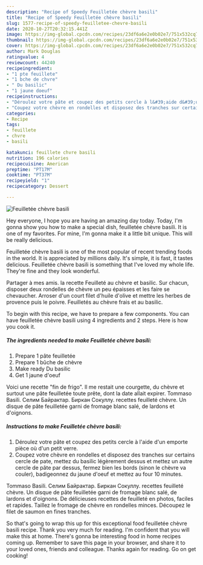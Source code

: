 ```yaml
---
description: "Recipe of Speedy Feuilletée chèvre basili"
title: "Recipe of Speedy Feuilletée chèvre basili"
slug: 1577-recipe-of-speedy-feuilletee-chevre-basili
date: 2020-10-27T20:32:15.441Z
image: https://img-global.cpcdn.com/recipes/23df6a6e2e0b02e7/751x532cq70/feuilletee-chevre-basili-photo-principale-de-la-recette.jpg
thumbnail: https://img-global.cpcdn.com/recipes/23df6a6e2e0b02e7/751x532cq70/feuilletee-chevre-basili-photo-principale-de-la-recette.jpg
cover: https://img-global.cpcdn.com/recipes/23df6a6e2e0b02e7/751x532cq70/feuilletee-chevre-basili-photo-principale-de-la-recette.jpg
author: Mark Douglas
ratingvalue: 4
reviewcount: 44240
recipeingredient:
- "1 pte feuillete"
- "1 bche de chvre"
- " Du basilic"
- "1 jaune doeuf"
recipeinstructions:
- "Déroulez votre pâte et coupez des petits cercle à l&#39;aide d&#39;un emporte pièce où d&#39;un petit verre."
- "Coupez votre chèvre en rondelles et disposez des tranches sur certains cercle de pate, mettez du basilic légèrement dessus et mettez un autre cercle de pâte par dessus, fermez bien les bords (sinon le chèvre va couler), badigeonnez du jaune d&#39;oeuf et mettez au four 10 minutes."
categories:
- Recipe
tags:
- feuillete
- chvre
- basili

katakunci: feuillete chvre basili 
nutrition: 196 calories
recipecuisine: American
preptime: "PT17M"
cooktime: "PT37M"
recipeyield: "1"
recipecategory: Dessert

---
```



![Feuilletée chèvre basili](https://img-global.cpcdn.com/recipes/23df6a6e2e0b02e7/751x532cq70/feuilletee-chevre-basili-photo-principale-de-la-recette.jpg)

Hey everyone, I hope you are having an amazing day today. Today, I'm gonna show you how to make a special dish, feuilletée chèvre basili. It is one of my favorites. For mine, I'm gonna make it a little bit unique. This will be really delicious.

Feuilletée chèvre basili is one of the most popular of recent trending foods in the world. It is appreciated by millions daily. It's simple, it is fast, it tastes delicious. Feuilletée chèvre basili is something that I've loved my whole life. They're fine and they look wonderful.

Partager à mes amis. la recette Feuilleté au chèvre et basilic. Sur chacun, disposer deux rondelles de chèvre un peu épaisses et les faire se chevaucher. Arroser d&#39;un court filet d&#39;huile d&#39;olive et mettre les herbes de provence puis le poivre. Feuilletés au chèvre frais et au basilic.


To begin with this recipe, we have to prepare a few components. You can have feuilletée chèvre basili using 4 ingredients and 2 steps. Here is how you cook it.

<!--inarticleads1-->

##### The ingredients needed to make Feuilletée chèvre basili:

1. Prepare 1 pâte feuilletée
1. Prepare 1 bûche de chèvre
1. Make ready  Du basilic
1. Get 1 jaune d&#39;oeuf


Voici une recette &#34;fin de frigo&#34;. Il me restait une courgette, du chèvre et surtout une pâte feuilletée toute prête, dont la date allait expirer. Tommaso Basili. Селим Байрактар. Биркан Сокуллу. recettes feuilleté chèvre. Un disque de pâte feuilletée garni de fromage blanc salé, de lardons et d&#39;oignons. 

<!--inarticleads2-->

##### Instructions to make Feuilletée chèvre basili:

1. Déroulez votre pâte et coupez des petits cercle à l&#39;aide d&#39;un emporte pièce où d&#39;un petit verre.
1. Coupez votre chèvre en rondelles et disposez des tranches sur certains cercle de pate, mettez du basilic légèrement dessus et mettez un autre cercle de pâte par dessus, fermez bien les bords (sinon le chèvre va couler), badigeonnez du jaune d&#39;oeuf et mettez au four 10 minutes.


Tommaso Basili. Селим Байрактар. Биркан Сокуллу. recettes feuilleté chèvre. Un disque de pâte feuilletée garni de fromage blanc salé, de lardons et d&#39;oignons. De délicieuses recettes de feuilleté en photos, faciles et rapides. Taillez le fromage de chèvre en rondelles minces. Découpez le filet de saumon en fines tranches. 

So that's going to wrap this up for this exceptional food feuilletée chèvre basili recipe. Thank you very much for reading. I'm confident that you will make this at home. There's gonna be interesting food in home recipes coming up. Remember to save this page in your browser, and share it to your loved ones, friends and colleague. Thanks again for reading. Go on get cooking!

